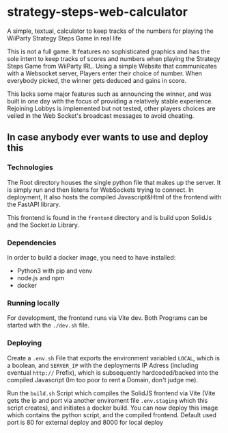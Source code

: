 # strategy-steps-web-calculator
A simple, textual, calculator to keep tracks of the numbers for playing the WiiParty Strategy Steps Game in real life

This is not a full game. It features no sophisticated graphics and has the sole intent to keep tracks of scores and numbers when playing the Strategy Steps Game from WiiParty IRL. 
Using a simple Website that communicates with a Websocket server, Players enter their choice of number. When everybody picked, the winner gets deduced and gains in score.

This lacks some major features such as announcing the winner, and was built in one day with the focus of providing a relatively stable experience. Rejoining Lobbys is implemented but not tested, other players choices are veiled in the Web Socket's broadcast messages to avoid cheating.


## In case anybody ever wants to use and deploy this

### Technologies

The Root directory houses the single python file that makes up the server. It is simply run and then listens for WebSockets trying to connect. In deployment, It also hosts the compiled Javascript&Html of the frontend with the FastAPI library.

This frontend is found in the `frontend` directory and is build upon SolidJs and the Socket.io Library.

### Dependencies

In order to build a docker image, you need to have installed:

- Python3 with pip and venv
- node.js and npm
- docker

### Running locally

For development, the frontend runs via Vite dev. Both Programs can be started with the `./dev.sh` file.

### Deploying

Create a `.env.sh` File that exports the environment variabled `LOCAL`, which is a boolean, and `SERVER_IP` with the deployments IP Adress (including eventual `http://` Prefix), which is subsequently hardcoded/backed into the compiled Javascript (Im too poor to rent a Domain, don't judge me).

Run the `build.sh` Script which compiles the SolidJS frontend via Vite (Vite gets the ip and port via another enviroment file `.env.staging` which this script creates), and initiates a docker build.
You can now deploy this image which contains the python script, and the compiled frontend. Default used port is 80 for external deploy and 8000 for local deploy
